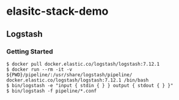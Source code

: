# elasitc-stack-demo

## Logstash

### Getting Started
```
$ docker pull docker.elastic.co/logstash/logstash:7.12.1
$ docker run --rm -it -v ${PWD}/pipeline/:/usr/share/logstash/pipeline/ docker.elastic.co/logstash/logstash:7.12.1 /bin/bash
$ bin/logstash -e "input { stdin { } } output { stdout { } }"
$ bin/logstash -f pipeline/*.conf
```